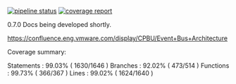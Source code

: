 [![pipeline status](https://gitlab.eng.vmware.com/bifrost/typescript/badges/master/pipeline.svg)](https://gitlab.eng.vmware.com/bifrost/typescript/commits/master)
[![coverage report](https://gitlab.eng.vmware.com/bifrost/typescript/badges/master/coverage.svg)](https://gitlab.eng.vmware.com/bifrost/typescript/commits/master)


0.7.0 Docs being developed shortly.

https://confluence.eng.vmware.com/display/CPBU/Event+Bus+Architecture

Coverage summary:

Statements   : 99.03% ( 1630/1646 )
Branches     : 92.02% ( 473/514 )
Functions    : 99.73% ( 366/367 )
Lines        : 99.02% ( 1624/1640 )
